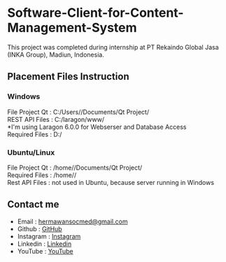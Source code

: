 # Software-Client-for-Content-Management-System
This project was completed during internship at PT Rekaindo Global Jasa (INKA Group), Madiun, Indonesia.

## Placement Files Instruction
### Windows
File Project Qt : C:/Users/<user>/Documents/Qt Project/\
REST API Files : C:/laragon/www/\
*I'm using Laragon 6.0.0 for Webserser and Database Access\
Required Files : D:/
### Ubuntu/Linux
File Project Qt : /home/<user>/Documents/Qt Project/\
Required Files : /home/<user>/\
Rest API Files : not used in Ubuntu, because server running in Windows
## Contact me
- Email : hermawansocmed@gmail.com
- Github : [GitHub](https://github.com/hermawandiki)
- Instagram : [Instagram](https://instagram.com/hermawandiki__)
- Linkedin : [Linkedin](https://linkedin.com/in/hermawandiki)
- YouTube : [YouTube](https://youtube.com/@dikihermawann)
